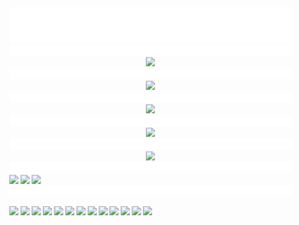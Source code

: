 <div align="center"> <img src="files/1.svg"> </a> </div>

<img src="files/---.gif" height="20" width="100%">

<div align="center"> <img height="137px" src="https://github-readme-stats.vercel.app/api?username=zjx-kimi&hide_title=true&hide_border=true&show_icons=trueline_height=21&text_color=000&icon_color=000&bg_color=0,ea6161,ffc64d,fffc4d,52fa5a&theme=graywhite" /> </div>

<img src="files/---.gif" height="20" width="100%">

<div align="center"> <img src="https://github-readme-stats.vercel.app/api/top-langs/?username=zjx-kimi&hide_title=true&hide_border=true&layout=compact&langs_count=6&text_color=000&icon_color=fff&bg_color=0,52fa5a,4dfcff,c64dff&theme=graywhite" /> </div>

<img src="files/---.gif" height="20" width="100%">

<div align="center"> <img src="https://github-profile-trophy.vercel.app/?username=zjx-kimi" /> </div>

<img src="files/---.gif" height="20" width="100%">

<div align="center"> <img src="https://github-readme-streak-stats.herokuapp.com/?user=zjx-kimi" /> </div>

<img src="files/---.gif" height="20" width="100%">

<div align="center"> <img src="https://stats.justsong.cn/api/csdn?id=m0_73085893"> </div>

<img src="files/---.gif" height="20" width="100%">

<div align=""> 
<img src="https://stats.justsong.cn/api/website/?url=https://github.com/&style=flat&logo=github">
<img src="https://stats.justsong.cn/api/website/?url=https://google.com/&style=flat&logo=google">
<img src="https://stats.justsong.cn/api/website/?url=https://telegram.org/&style=flat&logo=telegram">
</div>

<img src="files/---.gif" height="20" width="100%">

![](https://komarev.com/ghpvc/?username=zjx-kimi&label=Views&color=0e75b6&style=flat)
[![](http://img.shields.io/badge/Online--Judge-%E7%A0%81%E6%8B%93-brightgreen)](https://6bea298b.r17.cpolar.top/)
[![](http://img.shields.io/badge/%E7%BD%91%E7%9B%98-nextcloud-brightgreen)](https://79cd74ab.r16.vip.cpolar.cn/)
[![](http://img.shields.io/badge/%E6%B4%9B%E8%B0%B7-kimi0705-blue)](https://www.luogu.com.cn/user/637788)
[![](http://img.shields.io/badge/CodeForces-kimi2011-brightgreen)](https://codeforces.com/profile/kimi2011)
[![](http://img.shields.io/badge/Github-zjx--kimi-black)](https://github.com/zjx-kimi)
[![](http://img.shields.io/badge/email-1345098180@qq.com-ddddd)](mailto:1345098180@qq.com)
[![](http://img.shields.io/badge/email-zhongjiaxuankimi@qq.com-ddddd)](mailto:zhongjiaxuankimi@qq.com)
[![](http://img.shields.io/badge/email-zhongjiaxuankimi@outlook.com-ddddd)](mailto:zhongjiaxuankimi@outlook.com)
[![](http://img.shields.io/badge/email-15381388023@163.com-ddddd)](mailto:15381388023@163.com)
![](http://img.shields.io/badge/phone-+86%2015381388023-orange)
[![](http://img.shields.io/badge/Atcoder-kimi2011-red)](https://atcoder.jp/users/kimi0705)
![](http://img.shields.io/badge/QQ-1345098180-orange)
